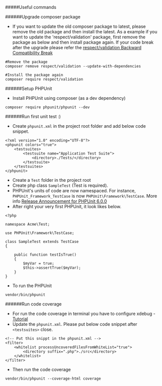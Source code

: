 #####Useful commands

######Upgrade composer package

- If you want to update the old composer package to latest, please 
remove the old package and then install the latest. As a example if 
you want to update the 'respect/validation' package, first remove the 
package as below and then install package again. If your code break after
the upgrade please refer the [respect/validation Backward Compatibility Break](https://github.com/Respect/Validation/wiki/Respect%5CValidation-1.0)

```
#Remove the package
composer remove respect/validation --update-with-dependencies

#Install the package again
composer require respect/validation
```


######Setup PHPUnit

- Install PHPUnit using composer (as a dev dependency)
```
composer require phpunit/phpunit --dev
```

######Run first unit test :)
- Create `phpunit.xml` in the project root folder and add below code snippet.

```
<?xml version="1.0" encoding="UTF-8"?>
<phpunit colors="true">
    <testsuites>
        <testsuite name="Application Test Suite">
            <directory>./Tests/</directory>
        </testsuite>
    </testsuites>
</phpunit>
```
- Create a `Test` folder in the project root
- Create php class `SampleTest` (Test is required).
- PHPUnit's units of code are now namespaced. For instance, `PHPUnit_Framework_TestCase` is now `PHPUnit\Framework\TestCase`. More info [Release Announcement for PHPUnit 6.0.0](https://github.com/sebastianbergmann/phpunit/wiki/Release-Announcement-for-PHPUnit-6.0.0)
- After right your very first PHPUnit, it look likes below.
```
<?php

namespace Acme\Test;

use PHPUnit\Framework\TestCase;

class SampleTest extends TestCase
{

    public function testIsTrue()
    {
        $myVar = true;
        $this->assertTrue($myVar);
    }
}
```
- To run the PHPUnit

```
vendor/bin/phpunit
```

######Run code coverage 
- For run the code coverage in terminal you have to configure xdebug - [Tutorial](http://blog.arroyolabs.com/2016/10/docker-xdebug/)
- Update the ` phpunit.xml `. Please put below code snippet after `<testsuites>` close.

```
<!-- Put this snippt in the phpunit.xml -->
<filter>
    <whitelist processUncoveredFilesFromWhiteList="true">
        <directory suffix=".php">./src</directory>
    </whitelist>
</filter>
```
 
- Then run the code coverage 
```
vendor/bin/phpunit --coverage-html coverage
```

